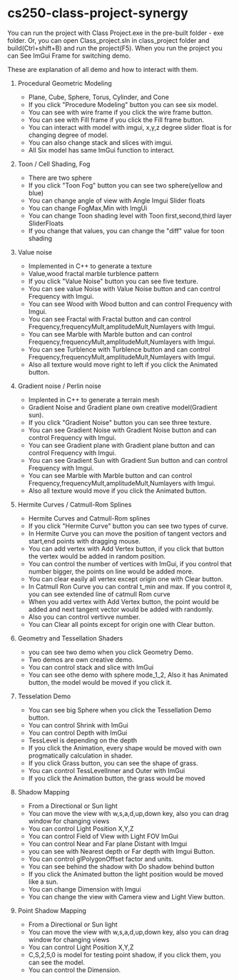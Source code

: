 # cs250-class-project-synergy

You can run the project with Class Project.exe in the pre-built folder - exe folder.
Or, you can open Class_project.sln in class_project folder and build(Ctrl+shift+B) and run the project(F5). 
When you run the project you can See ImGui Frame for switching demo. 

These are explanation of all demo and how to interact with them.
1. Procedural Geometric Modeling
	- Plane, Cube, Sphere, Torus, Cylinder, and Cone
	- If you click "Procedure Modeling" button you can see six model.
	- You can see with wire frame if you click the wire frame button.
	- You can see with Fill frame if you click the Fill frame button.
	- You can interact with model with imgui, x,y,z degree slider float is for changing degree of model.
	- You can also change stack and slices with imgui.
	- All Six model has same ImGui function to interact.
2. Toon / Cell Shading, Fog
	- There are two sphere
	- If you click "Toon Fog" button you can see two sphere(yellow and blue)
	- You can change angle of view with Angle Imgui Slider floats
	- You can change FogMax,Min with ImgUi
	- You can change Toon shading level with Toon first,second,third layer SliderFloats
	- If you change that values, you can change the "diff" value for toon shading
3. Value noise
	- Implemented in C++ to generate a texture
	- Value,wood fractal marble turblence pattern
	- If you click "Value Noise" button you can see five texture.
	- You can see value Noise with Value Noise button and can control Frequency with Imgui.
	- You can see Wood with Wood button and can control Frequency with Imgui.
	- You can see Fractal with Fractal button and can control Frequency,frequencyMult,amplitudeMult,Numlayers with Imgui.
	- You can see Marble with Marble button and can control Frequency,frequencyMult,amplitudeMult,Numlayers with Imgui.
	- You can see Turblence with Turblence button and can control Frequency,frequencyMult,amplitudeMult,Numlayers with Imgui.
	- Also all texture would move right to left if you click the Animated button.
4. Gradient noise / Perlin noise
	- Implented in C++ to generate a terrain mesh
	- Gradient Noise and Gradient plane own creative model(Gradient sun).
	- If you click "Gradient Noise" button you can see three texture.
	- You can see Gradient Noise with Gradient Noise button and can control Frequency with Imgui.
	- You can see Gradient plane with Gradient plane button and can control Frequency with Imgui.
	- You can see Gradient Sun with Gradient Sun button and can control Frequency with Imgui.
	- You can see Marble with Marble button and can control Frequency,frequencyMult,amplitudeMult,Numlayers with Imgui.
	- Also all texture would move if you click the Animated button.
5. Hermite Curves / Catmull-Rom Splines
	- Hermite Curves and Catmull-Rom splines
	- If you click "Hermite Curve" button you can see two types of curve.
	- In Hermite Curve you can move the position of tangent vectors and start,end points with dragging mouse.
	- You can add vertex with Add Vertex button, if you click that button the vertex would be added in random position.
	- You can control the number of vertices with ImGui, if you control that number bigger, the points on line would be added more.
	- You can clear easily all vertex except origin one with Clear button.
	- In Catmull Ron Curve you can contral t_min and max. If you control it, you can see extended line of catmull Rom curve 
	- When you add vertex with Add Vertex button, the point would be added and next tangent vector would be added with randomly.
	- Also you can control vertivve number.
	- You can Clear all points except for origin one with Clear button.

6. Geometry and Tessellation Shaders
	- you can see two demo when you click Geometry Demo.
	- Two demos are own creative demo.
	- You can control stack and slice with ImGui
	- You can see othe demo with sphere mode_1_2, Also it has Animated button, the model would be moved if you click it.
7. Tesselation Demo
	- You can see big Sphere when you click the Tessellation Demo button.
	- You can control Shrink with ImGui
	- You can control Depth with ImGui
	- TessLevel is depending on the depth
	- If you click the Animation, every shape would be moved with own progmatically calculation in shader.
	- If you click Grass button, you can see the shape of grass.
	- You can control TessLevelInner and Outer with ImGui
	- If you click the Animation button, the grass would be moved
8. Shadow Mapping
	- From a Directional or Sun light
	- You can move the view with w,s,a,d,up,down key, also you can drag window for changing views
	- You can control Light Position X,Y,Z
	- You can control Field of View with Light FOV ImGui
	- You can control Near and Far plane Distant with Imgui
	- you can see with Nearest depth or Far depth with Imgui Button.
	- You can control glPolygonOffset factor and units.
	- You can see behind the shadow with Do shadow behind button
	- If you click the Animated button the light position would be moved like a sun.
	- You can change Dimension with Imgui
	- You can change the view with Camera view and Light View button.
9. Point Shadow Mapping
	- From a Directional or Sun light
	- You can move the view with w,s,a,d,up,down key, also you can drag window for changing views
	- You can control Light Position X,Y,Z
	- C,S,2,5,0 is model for testing point shadow, if you click them, you can see the model.
	- You can control the Dimension.

